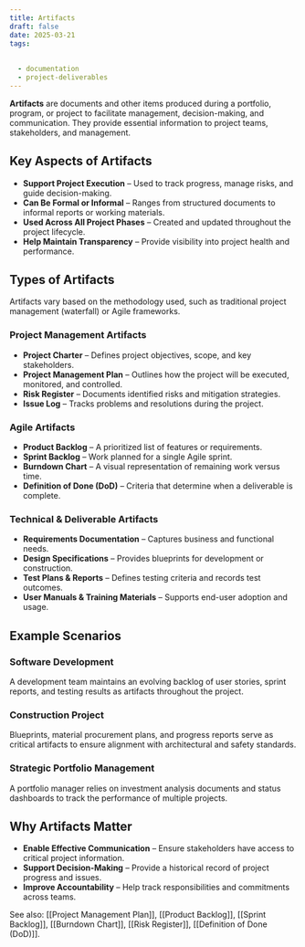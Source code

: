 ```yaml
---
title: Artifacts
draft: false
date: 2025-03-21
tags:
  
  
  - documentation
  - project-deliverables
---
```


**Artifacts** are documents and other items produced during a portfolio, program, or project to facilitate management, decision-making, and communication. They provide essential information to project teams, stakeholders, and management.

## Key Aspects of Artifacts
- **Support Project Execution** – Used to track progress, manage risks, and guide decision-making.
- **Can Be Formal or Informal** – Ranges from structured documents to informal reports or working materials.
- **Used Across All Project Phases** – Created and updated throughout the project lifecycle.
- **Help Maintain Transparency** – Provide visibility into project health and performance.

## Types of Artifacts
Artifacts vary based on the methodology used, such as traditional project management (waterfall) or Agile frameworks.

### **Project Management Artifacts**
- **Project Charter** – Defines project objectives, scope, and key stakeholders.
- **Project Management Plan** – Outlines how the project will be executed, monitored, and controlled.
- **Risk Register** – Documents identified risks and mitigation strategies.
- **Issue Log** – Tracks problems and resolutions during the project.

### **Agile Artifacts**
- **Product Backlog** – A prioritized list of features or requirements.
- **Sprint Backlog** – Work planned for a single Agile sprint.
- **Burndown Chart** – A visual representation of remaining work versus time.
- **Definition of Done (DoD)** – Criteria that determine when a deliverable is complete.

### **Technical & Deliverable Artifacts**
- **Requirements Documentation** – Captures business and functional needs.
- **Design Specifications** – Provides blueprints for development or construction.
- **Test Plans & Reports** – Defines testing criteria and records test outcomes.
- **User Manuals & Training Materials** – Supports end-user adoption and usage.

## Example Scenarios

### **Software Development**
A development team maintains an evolving backlog of user stories, sprint reports, and testing results as artifacts throughout the project.

### **Construction Project**
Blueprints, material procurement plans, and progress reports serve as critical artifacts to ensure alignment with architectural and safety standards.

### **Strategic Portfolio Management**
A portfolio manager relies on investment analysis documents and status dashboards to track the performance of multiple projects.

## Why Artifacts Matter
- **Enable Effective Communication** – Ensure stakeholders have access to critical project information.
- **Support Decision-Making** – Provide a historical record of project progress and issues.
- **Improve Accountability** – Help track responsibilities and commitments across teams.

See also: [[Project Management Plan]], [[Product Backlog]], [[Sprint Backlog]], [[Burndown Chart]], [[Risk Register]], [[Definition of Done (DoD)]].
